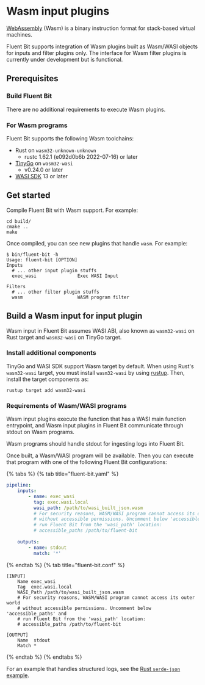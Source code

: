 # Wasm input plugins

[WebAssembly](https://webassembly.org/) (Wasm) is a binary instruction format for stack-based virtual machines.

Fluent Bit supports integration of Wasm plugins built as Wasm/WASI objects for inputs and filter plugins only. The interface for Wasm filter plugins is currently under development but is functional.

## Prerequisites

### Build Fluent Bit

There are no additional requirements to execute Wasm plugins.

### For Wasm programs

Fluent Bit supports the following Wasm toolchains:

* Rust on `wasm32-unknown-unknown`
  * rustc 1.62.1 (e092d0b6b 2022-07-16) or later
* [TinyGo](https://github.com/tinygo-org/tinygo) on `wasm32-wasi`
  * v0.24.0 or later
* [WASI SDK](https://github.com/WebAssembly/wasi-sdk) 13 or later

## Get started

Compile Fluent Bit with Wasm support. For example:

```text
cd build/
cmake ..
make
```

Once compiled, you can see new plugins that handle `wasm`. For example:

```text
$ bin/fluent-bit -h
Usage: fluent-bit [OPTION]
Inputs
  # ... other input plugin stuffs
  exec_wasi               Exec WASI Input

Filters
  # ... other filter plugin stuffs
  wasm                    WASM program filter
```

## Build a Wasm input for input plugin

Wasm input in Fluent Bit assumes WASI ABI, also known as `wasm32-wasi` on Rust target and `wasm32-wasi` on TinyGo target.

### Install additional components

TinyGo and WASI SDK support Wasm target by default. When using Rust's `wasm32-wasi` target, you must install `wasm32-wasi` by using [rustup](https://rustup.rs/). Then, install the target components as:

```text
rustup target add wasm32-wasi
```

### Requirements of Wasm/WASI programs

Wasm input plugins execute the function that has a WASI main function entrypoint, and Wasm input plugins in Fluent Bit communicate through stdout on Wasm programs.

Wasm programs should handle stdout for ingesting logs into Fluent Bit.

Once built, a Wasm/WASI program will be available. Then you can execute that program with one of the following Fluent Bit configurations:

{% tabs %}
{% tab title="fluent-bit.yaml" %}

```yaml
pipeline:
    inputs:
        - name: exec_wasi
          tag: exec.wasi.local
          wasi_path: /path/to/wasi_built_json.wasm
          # For security reasons, WASM/WASI program cannot access its outer world
          # without accessible permissions. Uncomment below 'accessible_paths' and 
          # run Fluent Bit from the 'wasi_path' location:
          # accessible_paths /path/to/fluent-bit
        
    outputs:
        - name: stdout
          match: '*'
```

{% endtab %}
{% tab title="fluent-bit.conf" %}

```text
[INPUT]
    Name exec_wasi
    Tag  exec.wasi.local
    WASI_Path /path/to/wasi_built_json.wasm
    # For security reasons, WASM/WASI program cannot access its outer world
    # without accessible permissions. Uncomment below 'accessible_paths' and 
    # run Fluent Bit from the 'wasi_path' location:
    # accessible_paths /path/to/fluent-bit

[OUTPUT]
    Name  stdout
    Match *
```

{% endtab %}
{% endtabs %}

For an example that handles structured logs, see the [Rust `serde-json` example](https://github.com/fluent/fluent-bit/tree/master/examples/wasi_serde_json).